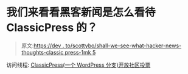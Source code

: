 # 我们来看看黑客新闻是怎么看待 ClassicPress 的？

> 原文:[https://dev . to/scottybo/shall-we-see-what-hacker-news-thoughts-classic press-1mk 5](https://dev.to/scottybo/shall-we-see-what-hacker-news-thinks-about-classicpress-1mk5)

访问线程: [ClassicPress(一个 WordPress 分支)开放社区投票](https://news.ycombinator.com/item?id=17935408)